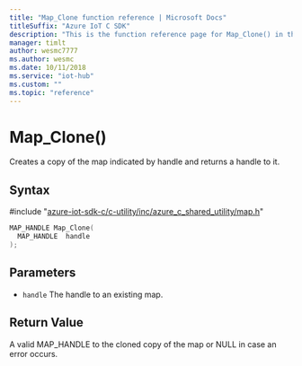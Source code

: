 ```yaml
---                             
title: "Map_Clone function reference | Microsoft Docs" 
titleSuffix: "Azure IoT C SDK"            
description: "This is the function reference page for Map_Clone() in the Azure IoT C SDK. This SDK is used with the Azure IoT Hub and Azure IoT Hub Device Provisioning Service"            
manager: timlt                 
author: wesmc7777              
ms.author: wesmc               
ms.date: 10/11/2018                    
ms.service: "iot-hub"             
ms.custom: ""                
ms.topic: "reference"        
---                            
```


# Map_Clone()

Creates a copy of the map indicated by handle and returns a handle to it.

## Syntax

\#include "[azure-iot-sdk-c/c-utility/inc/azure_c_shared_utility/map.h](../map-h.md)"  
```C
MAP_HANDLE Map_Clone(
  MAP_HANDLE  handle
);
```

## Parameters
* `handle` The handle to an existing map.

## Return Value
A valid MAP_HANDLE to the cloned copy of the map or NULL in case an error occurs.

